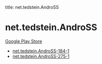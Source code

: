 title: net.tedstein.AndroSS
# net.tedstein.AndroSS


[Google Play Store](https://play.google.com/store/apps/details?id=net.tedstein.AndroSS)


* [net.tedstein.AndroSS-184-1](./net.tedstein.AndroSS-184-1/)
* [net.tedstein.AndroSS-275-1](./net.tedstein.AndroSS-275-1/)
